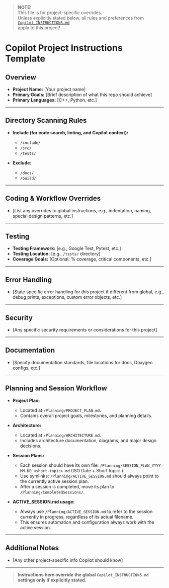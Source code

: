 > **NOTE:**  
> This file is for project-specific overrides.  
> Unless explicitly stated below, all rules and preferences from  
> [`Copilot_INSTRUCTIONS.md`](https://github.com/juanlittledevil/copilot_instructions/blob/main/Copilot_INSTRUCTIONS.md)  
> apply to this project!

# Copilot Project Instructions Template

## Overview
- **Project Name:** [Your project name]
- **Primary Goals:** [Brief description of what this repo should achieve]
- **Primary Languages:** [C++, Python, etc.]

---

## Directory Scanning Rules

- **Include (for code search, linting, and Copilot context):**  
  - `/include/`  
  - `/src/`  
  - `/tests/`  

- **Exclude:**  
  - `/docs/`  
  - `/build/`  

---

## Coding & Workflow Overrides

- [List any overrides to global instructions, e.g., indentation, naming, special design patterns, etc.]

---

## Testing

- **Testing Framework:** [e.g., Google Test, Pytest, etc.]
- **Testing Location:** [e.g., `/tests/` directory]
- **Coverage Goals:** [Optional: % coverage, critical components, etc.]

---

## Error Handling

- [State specific error handling for this project if different from global, e.g., debug prints, exceptions, custom error objects, etc.]

---

## Security

- [Any specific security requirements or considerations for this project]

---

## Documentation

- [Specify documentation standards, file locations for docs, Doxygen configs, etc.]

---

## Planning and Session Workflow

- **Project Plan:**  
  - Located at `/Planning/PROJECT_PLAN.md`.
  - Contains overall project goals, milestones, and planning details.

- **Architecture:**  
  - Located at `/Planning/ARCHITECTURE.md`.
  - Includes architecture documentation, diagrams, and major design decisions.

- **Session Plans:**  
  - Each session should have its own file: `/Planning/SESSION_PLAN_YYYY-MM-DD_<short-topic>.md` (ISO Date + Short topic: ).
  - Use symlinks: `/Planning/ACTIVE_SESSION.md` should always point to the currently active session plan.
  - After a session is completed, move its plan to `/Planning/CompletedSessions/`.

- **ACTIVE_SESSION.md usage:**  
  - Always use `/Planning/ACTIVE_SESSION.md` to refer to the session currently in progress, regardless of its actual filename.
  - This ensures automation and configuration always work with the active session.

---

## Additional Notes

- [Any other project-specific info Copilot should know]

---

> **Instructions here override the global `Copilot_INSTRUCTIONS.md` settings only if explicitly stated.**